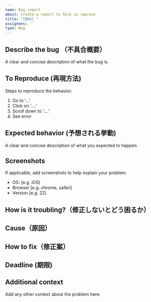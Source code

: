```yaml
---
name: Bug report
about: Create a report to help us improve
title: "[BUG] "
assignees: ''
type: Bug
---
```


## Describe the bug （不具合概要）
A clear and concise description of what the bug is.

## To Reproduce (再現方法)
Steps to reproduce the behavior:
1. Go to '...'
2. Click on '....'
3. Scroll down to '....'
4. See error

## Expected behavior (予想される挙動)
A clear and concise description of what you expected to happen.

## Screenshots
If applicable, add screenshots to help explain your problem.

- OS: [e.g. iOS]
- Browser [e.g. chrome, safari]
- Version [e.g. 22]

## How is it troubling?（修正しないとどう困るか）

## Cause（原因）

## How to fix（修正案）

## Deadline (期限)

## Additional context
Add any other context about the problem here.
